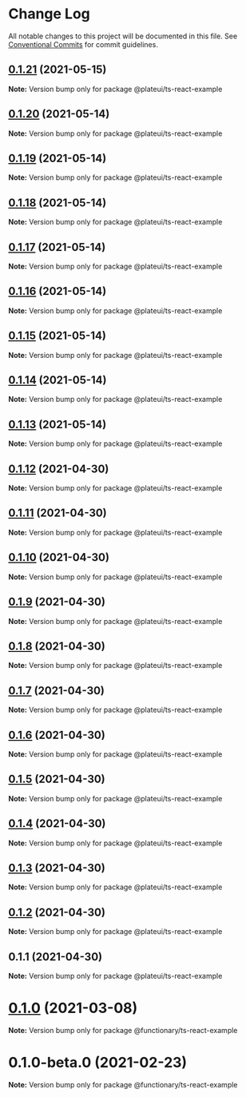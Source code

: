# Change Log

All notable changes to this project will be documented in this file.
See [Conventional Commits](https://conventionalcommits.org) for commit guidelines.

## [0.1.21](https://github.com/wraft/plate/compare/@plateui/ts-react-example@0.1.20...@plateui/ts-react-example@0.1.21) (2021-05-15)

**Note:** Version bump only for package @plateui/ts-react-example

## [0.1.20](https://github.com/wraft/plate/compare/@plateui/ts-react-example@0.1.19...@plateui/ts-react-example@0.1.20) (2021-05-14)

**Note:** Version bump only for package @plateui/ts-react-example

## [0.1.19](https://github.com/wraft/plate/compare/@plateui/ts-react-example@0.1.18...@plateui/ts-react-example@0.1.19) (2021-05-14)

**Note:** Version bump only for package @plateui/ts-react-example

## [0.1.18](https://github.com/wraft/plate/compare/@plateui/ts-react-example@0.1.17...@plateui/ts-react-example@0.1.18) (2021-05-14)

**Note:** Version bump only for package @plateui/ts-react-example

## [0.1.17](https://github.com/wraft/plate/compare/@plateui/ts-react-example@0.1.16...@plateui/ts-react-example@0.1.17) (2021-05-14)

**Note:** Version bump only for package @plateui/ts-react-example

## [0.1.16](https://github.com/wraft/plate/compare/@plateui/ts-react-example@0.1.15...@plateui/ts-react-example@0.1.16) (2021-05-14)

**Note:** Version bump only for package @plateui/ts-react-example

## [0.1.15](https://github.com/wraft/plate/compare/@plateui/ts-react-example@0.1.14...@plateui/ts-react-example@0.1.15) (2021-05-14)

**Note:** Version bump only for package @plateui/ts-react-example

## [0.1.14](https://github.com/wraft/plate/compare/@plateui/ts-react-example@0.1.13...@plateui/ts-react-example@0.1.14) (2021-05-14)

**Note:** Version bump only for package @plateui/ts-react-example

## [0.1.13](https://github.com/wraft/plate/compare/@plateui/ts-react-example@0.1.12...@plateui/ts-react-example@0.1.13) (2021-05-14)

**Note:** Version bump only for package @plateui/ts-react-example

## [0.1.12](https://github.com/wraft/plate/compare/@plateui/ts-react-example@0.1.11...@plateui/ts-react-example@0.1.12) (2021-04-30)

**Note:** Version bump only for package @plateui/ts-react-example

## [0.1.11](https://github.com/wraft/plate/compare/@plateui/ts-react-example@0.1.10...@plateui/ts-react-example@0.1.11) (2021-04-30)

**Note:** Version bump only for package @plateui/ts-react-example

## [0.1.10](https://github.com/wraft/plate/compare/@plateui/ts-react-example@0.1.9...@plateui/ts-react-example@0.1.10) (2021-04-30)

**Note:** Version bump only for package @plateui/ts-react-example

## [0.1.9](https://github.com/wraft/plate/compare/@plateui/ts-react-example@0.1.8...@plateui/ts-react-example@0.1.9) (2021-04-30)

**Note:** Version bump only for package @plateui/ts-react-example

## [0.1.8](https://github.com/wraft/plate/compare/@plateui/ts-react-example@0.1.7...@plateui/ts-react-example@0.1.8) (2021-04-30)

**Note:** Version bump only for package @plateui/ts-react-example

## [0.1.7](https://github.com/wraft/plate/compare/@plateui/ts-react-example@0.1.6...@plateui/ts-react-example@0.1.7) (2021-04-30)

**Note:** Version bump only for package @plateui/ts-react-example

## [0.1.6](https://github.com/wraft/plate/compare/@plateui/ts-react-example@0.1.5...@plateui/ts-react-example@0.1.6) (2021-04-30)

**Note:** Version bump only for package @plateui/ts-react-example

## [0.1.5](https://github.com/wraft/plate/compare/@plateui/ts-react-example@0.1.4...@plateui/ts-react-example@0.1.5) (2021-04-30)

**Note:** Version bump only for package @plateui/ts-react-example

## [0.1.4](https://github.com/wraft/plate/compare/@plateui/ts-react-example@0.1.3...@plateui/ts-react-example@0.1.4) (2021-04-30)

**Note:** Version bump only for package @plateui/ts-react-example

## [0.1.3](https://github.com/wraft/plate/compare/@plateui/ts-react-example@0.1.2...@plateui/ts-react-example@0.1.3) (2021-04-30)

**Note:** Version bump only for package @plateui/ts-react-example

## [0.1.2](https://github.com/wraft/plate/compare/@plateui/ts-react-example@0.1.1...@plateui/ts-react-example@0.1.2) (2021-04-30)

**Note:** Version bump only for package @plateui/ts-react-example

## 0.1.1 (2021-04-30)

**Note:** Version bump only for package @plateui/ts-react-example

# [0.1.0](https://github.com/wearefunctionary/plate/compare/@functionary/ts-react-example@0.1.0-beta.0...@functionary/ts-react-example@0.1.0) (2021-03-08)

**Note:** Version bump only for package @functionary/ts-react-example

# 0.1.0-beta.0 (2021-02-23)

**Note:** Version bump only for package @functionary/ts-react-example
